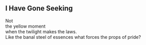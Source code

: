 I Have Gone Seeking
-------------------
Not  
the yellow moment  
when the twilight makes the laws.  
Like the banal steel of essences what forces the props of pride?  
